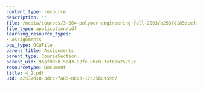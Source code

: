 ```yaml
---
content_type: resource
description: ''
file: /media/courses/3-064-polymer-engineering-fall-2003/a2537d183dccfa85866317c25b0959d7_4_2.pdf
file_type: application/pdf
learning_resource_types:
- Assignments
ocw_type: OCWFile
parent_title: Assignments
parent_type: CourseSection
parent_uid: 9baf0d58-5a43-92fc-8bc8-3cf6ea26291c
resourcetype: Document
title: 4_2.pdf
uid: a2537d18-3dcc-fa85-8663-17c25b0959d7
---
```

